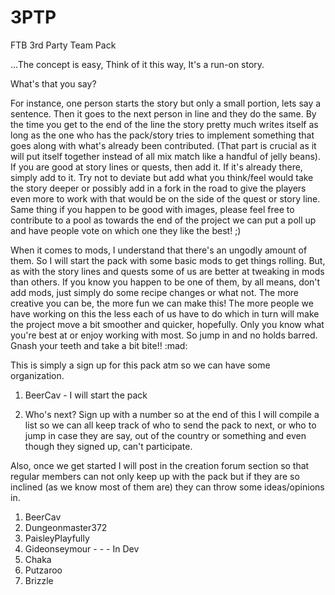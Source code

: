 # 3PTP
FTB 3rd Party Team Pack

...The concept is easy, Think of it this way, It's a run-on story.

What's that you say?

For instance, one person starts the story but only a small portion, lets say a sentence. Then it goes to the next person in line and they do the same. By the time you get to the end of the line the story pretty much writes itself as long as the one who has the pack/story tries to implement something that goes along with what's already been contributed. (That part is crucial as it will put itself together instead of all mix match like a handful of jelly beans).
If you are good at story lines or quests, then add it. If it's already there, simply add to it. Try not to deviate but add what you think/feel would take the story deeper or possibly add in a fork in the road to give the players even more to work with that would be on the side of the quest or story line.
Same thing if you happen to be good with images, please feel free to contribute to a pool as towards the end of the project we can put a poll up and have people vote on which one they like the best! ;)

When it comes to mods, I understand that there's an ungodly amount of them. So I will start the pack with some basic mods to get things rolling. But, as with the story lines and quests some of us are better at tweaking in mods than others. If you know you happen to be one of them, by all means, don't add mods, just simply do some recipe changes or what not.
The more creative you can be, the more fun we can make this! The more people we have working on this the less each of us have to do which in turn will make the project move a bit smoother and quicker, hopefully.
Only you know what you're best at or enjoy working with most. So jump in and no holds barred. Gnash your teeth and take a bit bite!! :mad:

This is simply a sign up for this pack atm so we can have some organization.

1. BeerCav - I will start the pack

2. Who's next? Sign up with a number so at the end of this I will compile a list so we can all keep track of who to send the pack to next, or who to jump in case they are say, out of the country or something and even though they signed up, can't participate.

Also, once we get started I will post in the creation forum section so that regular members can not only keep up with the pack but if they are so inclined (as we know most of them are) they can throw some ideas/opinions in.

1. BeerCav
2. Dungeonmaster372
3. PaisleyPlayfully
4. Gideonseymour - - - In Dev
5. Chaka
6. Putzaroo
7. Brizzle
